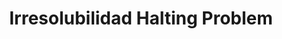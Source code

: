 ---
layout: post
title: Irresolubilidad Halting Problem
permalink: /notes/computer-science/halting-problem/
feature-img: # "assets/img/pexels/circuit.jpeg"
hide: true  # Prevent the page title to appear in the navbar
tags: [Markdown]
---